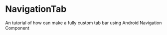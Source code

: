 # NavigationTab
An tutorial of how can make a fully custom tab bar using Android Navigation Component

